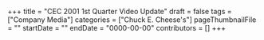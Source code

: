 +++
title = "CEC 2001 1st Quarter Video Update"
draft = false
tags = ["Company Media"]
categories = ["Chuck E. Cheese's"]
pageThumbnailFile = ""
startDate = ""
endDate = "0000-00-00"
contributors = []
+++
